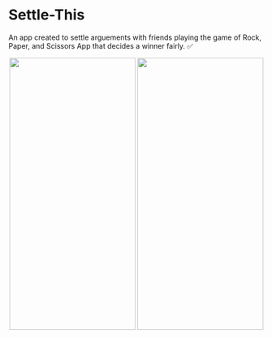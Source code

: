 # Settle-This
An app created to settle arguements with friends playing the game of Rock, Paper, and Scissors App that decides a winner fairly. ✅

<p align = "center">
<img src= "https://user-images.githubusercontent.com/24784219/181703798-245b970e-462d-4e9a-90e9-15816ebd5869.jpeg" width = "248" height = "537"/>
<img src= "https://user-images.githubusercontent.com/24784219/181703807-6df881e3-789d-4083-bd3e-a662694b7e5c.jpeg" width = "248" height = "537"/>
</p>

